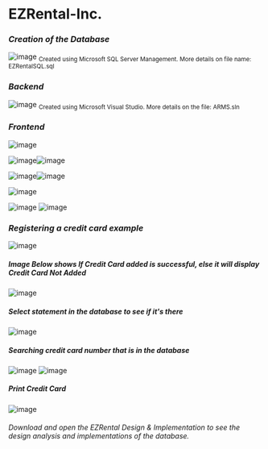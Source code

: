 # EZRental-Inc.

### *Creation of the Database*

![image](https://user-images.githubusercontent.com/121462721/216703449-124a84de-94f6-40f0-9363-952b1c96c9a7.png)
<sub> Created using Microsoft SQL Server Management. More details on file name: EZRentalSQL.sql </sub>

### *Backend*

![image](https://user-images.githubusercontent.com/121462721/216705432-efc0df13-74a8-456a-8a6f-3deca81f3608.png)
<sub> Created using Microsoft Visual Studio. More details on the file: ARMS.sln </sub>

### *Frontend* 
![image](https://user-images.githubusercontent.com/121462721/216705862-612e4c63-8b6f-43ac-9a18-ed3dcb2aeaf0.png)

![image](https://user-images.githubusercontent.com/121462721/216705918-cae111e4-8f6d-4940-b82d-5172c2bf5756.png)![image](https://user-images.githubusercontent.com/121462721/216705936-1ef70c35-28ec-40b7-8b3f-ba1b11ee8761.png)

![image](https://user-images.githubusercontent.com/121462721/216712277-cf44b2b3-c04c-4033-9cb6-96b1090118c5.png)![image](https://user-images.githubusercontent.com/121462721/216712307-b751f8c1-1402-406a-a33e-93d4bba954e2.png)

![image](https://user-images.githubusercontent.com/121462721/216712365-0841c451-13cb-4614-b95f-054d44af6a7c.png)

![image](https://user-images.githubusercontent.com/121462721/216712393-523307aa-c950-4c62-b711-7d2ff6e135a7.png)
![image](https://user-images.githubusercontent.com/121462721/216712902-3b71d33a-adcb-425a-ab0f-db6a72ea3ea5.png)


### *Registering a credit card example* 
![image](https://user-images.githubusercontent.com/121462721/216707018-a34fd0e0-6d52-410d-aa73-c49aac83297e.png)

##### *Image Below shows If Credit Card added is successful, else it will display Credit Card Not Added*
![image](https://user-images.githubusercontent.com/121462721/216710523-a0c3bd8b-900d-458e-96b6-719177e4aa24.png)
##### *Select statement in the database to see if it's there*
![image](https://user-images.githubusercontent.com/121462721/216708252-23af140b-eec1-4a1f-a33c-c2fb68b99900.png)

##### *Searching credit card number that is in the database*
![image](https://user-images.githubusercontent.com/121462721/216708453-9b170505-22c2-42c7-b902-26524adbfd15.png)
![image](https://user-images.githubusercontent.com/121462721/216708502-4b7ff18e-5fe3-4562-a7e2-c71e63c8ebce.png)

##### *Print Credit Card*
![image](https://user-images.githubusercontent.com/121462721/216709066-ebb051fd-3bd2-4f2d-821c-f4055338c76e.png)


###### Download and open the EZRental Design & Implementation to see the design analysis and implementations of the database.


